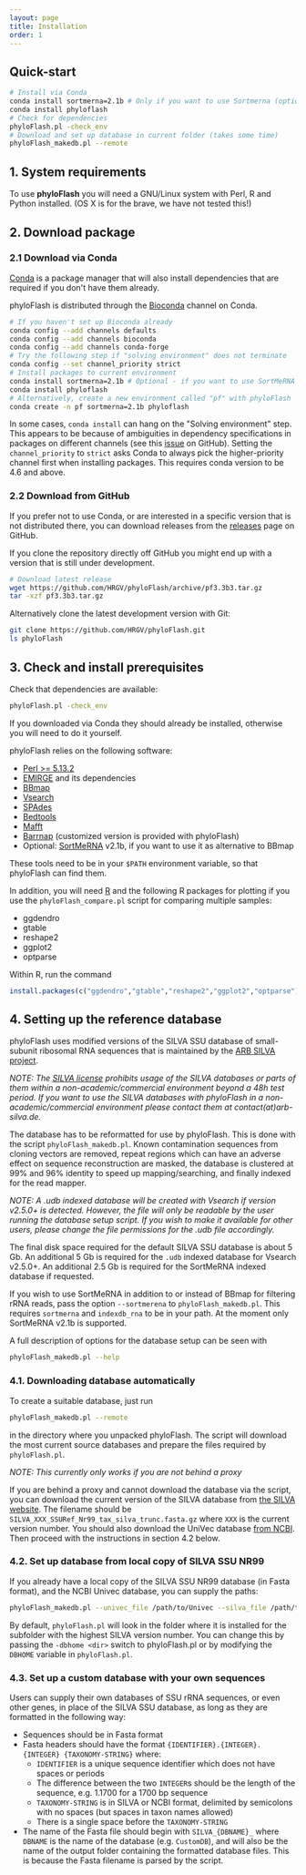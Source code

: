 ```yaml
---
layout: page
title: Installation
order: 1
---
```


## Quick-start

```bash
# Install via Conda
conda install sortmerna=2.1b # Only if you want to use Sortmerna (optional dependency)
conda install phyloflash
# Check for dependencies
phyloFlash.pl -check_env
# Download and set up database in current folder (takes some time)
phyloFlash_makedb.pl --remote
```

## 1. System requirements

To use **phyloFlash** you will need a GNU/Linux system with Perl, R and Python installed. (OS X is for the brave, we have not tested this!)

## 2. Download package

### 2.1 Download via Conda

[Conda](https://conda.io/docs/) is a package manager that will also install dependencies that are required if you don't have them already.

phyloFlash is distributed through the [Bioconda](http://bioconda.github.io/) channel on Conda.

```bash
# If you haven't set up Bioconda already
conda config --add channels defaults
conda config --add channels bioconda
conda config --add channels conda-forge
# Try the following step if "solving environment" does not terminate
conda config --set channel_priority strict
# Install packages to current environment
conda install sortmerna=2.1b # Optional - if you want to use SortMeRNA option
conda install phyloflash
# Alternatively, create a new environment called "pf" with phyloFlash
conda create -n pf sortmerna=2.1b phyloflash
```

In some cases, `conda install` can hang on the "Solving environment" step. This appears to be because of ambiguities in dependency specifications in packages on different channels (see this [issue](https://github.com/conda/conda/issues/8197) on GitHub). Setting the `channel_priority` to `strict` asks Conda to always pick the higher-priority channel first when installing packages. This requires conda version to be 4.6 and above.

### 2.2 Download from GitHub

If you prefer not to use Conda, or are interested in a specific version that is not distributed there, you can download releases from the [releases](https://github.com/HRGV/phyloFlash/releases) page on GitHub.

If you clone the repository directly off GitHub you might end up with a version that is still under development.

```bash
# Download latest release
wget https://github.com/HRGV/phyloFlash/archive/pf3.3b3.tar.gz
tar -xzf pf3.3b3.tar.gz
```

Alternatively clone the latest development version with Git:

```bash
git clone https://github.com/HRGV/phyloFlash.git
ls phyloFlash
```

## 3. Check and install prerequisites

Check that dependencies are available:

```bash
phyloFlash.pl -check_env
```

If you downloaded via Conda they should already be installed, otherwise you will need to do it yourself.

phyloFlash relies on the following software:

 - [Perl >= 5.13.2](http://www.perl.org/get.html)
 - [EMIRGE](https://github.com/csmiller/EMIRGE) and its dependencies
 - [BBmap](http://sourceforge.net/projects/bbmap/)
 - [Vsearch](https://github.com/torognes/vsearch)
 - [SPAdes](http://bioinf.spbau.ru/spades)
 - [Bedtools](https://github.com/arq5x/bedtools2)
 - [Mafft](http://mafft.cbrc.jp/alignment/software/)
 - [Barrnap](https://github.com/tseemann/barrnap) (customized version is provided with phyloFlash)
 - Optional: [SortMeRNA](https://github.com/biocore/sortmerna) v2.1b, if you want to use it as alternative to BBmap

These tools need to be in your `$PATH` environment variable, so that phyloFlash can find them.

In addition, you will need [R](https://www.r-project.org/) and the following R packages for plotting if you use the `phyloFlash_compare.pl` script for comparing multiple samples:

 - ggdendro
 - gtable
 - reshape2
 - ggplot2
 - optparse

Within R, run the command

```R
install.packages(c("ggdendro","gtable","reshape2","ggplot2","optparse"))
```

## 4. Setting up the reference database

phyloFlash uses modified versions of the SILVA SSU database of small-subunit ribosomal RNA sequences that is maintained by the [ARB SILVA project](www.arb-silva.de).

*NOTE: The [SILVA license](http://www.arb-silva.de/fileadmin/silva_databases/current/LICENSE.txt) prohibits usage of the SILVA databases or parts of them within a non-academic/commercial environment beyond a 48h test period. If you want to use the SILVA databases with phyloFlash in a non-academic/commercial environment please contact them at contact(at)arb-silva.de.*

The database has to be reformatted for use by phyloFlash. This is done with the script `phyloFlash_makedb.pl`. Known contamination sequences from cloning vectors are removed, repeat regions which can have an adverse effect on sequence reconstruction are masked, the database is clustered at 99% and 96% identity to speed up mapping/searching, and finally indexed for the read mapper.

*NOTE: A .udb indexed database will be created with Vsearch if version v2.5.0+ is detected. However, the file will only be readable by the user running the database setup script. If you wish to make it available for other users, please change the file permissions for the .udb file accordingly.*

The final disk space required for the default SILVA SSU database is about 5 Gb. An additional 5 Gb is required for the `.udb` indexed database for Vsearch v2.5.0+. An additional 2.5 Gb is required for the SortMeRNA indexed database if requested.

If you wish to use SortMeRNA in addition to or instead of BBmap for filtering rRNA reads, pass the option `--sortmerena` to `phyloFlash_makedb.pl`. This requires `sortmerna` and `indexdb_rna` to be in your path. At the moment only SortMeRNA v2.1b is supported.

A full description of options for the database setup can be seen with

```bash
phyloFlash_makedb.pl --help
```

### 4.1. Downloading database automatically

To create a suitable database, just run

```bash
phyloFlash_makedb.pl --remote
```

in the directory where you unpacked phyloFlash. The script will download the most current source databases and prepare the files required by `phyloFlash.pl`.

*NOTE: This currently only works if you are not behind a proxy*

If you are behind a proxy and cannot download the database via the script, you can download the current version of the SILVA database from [the SILVA website](https://www.arb-silva.de/no_cache/download/archive/current/Exports/). The filename should be `SILVA_XXX_SSURef_Nr99_tax_silva_trunc.fasta.gz` where `XXX` is the current version number. You should also download the UniVec database [from NCBI](https://www.ncbi.nlm.nih.gov/tools/vecscreen/univec/). Then proceed with the instructions in section 4.2 below.

### 4.2. Set up database from local copy of SILVA SSU NR99

If you already have a local copy of the SILVA SSU NR99 database (in Fasta format), and the NCBI Univec database, you can supply the paths:

```bash
phyloFlash_makedb.pl --univec_file /path/to/Univec --silva_file /path/to/SILVA_128_SSURef_Nr99_tax_silva_trunc.fasta.gz
```
By default, `phyloFlash.pl` will look in the folder where it is installed for the subfolder with the highest SILVA version number. You can change this by passing the `-dbhome <dir>` switch to phyloFlash.pl or by modifying the `DBHOME` variable in `phyloFlash.pl`.

### 4.3. Set up a custom database with your own sequences

Users can supply their own databases of SSU rRNA sequences, or even other genes, in place of the SILVA SSU database, as long as they are formatted in the following way:

 - Sequences should be in Fasta format
 - Fasta headers should have the format `{IDENTIFIER}.{INTEGER}.{INTEGER} {TAXONOMY-STRING}` where:
   - `IDENTIFIER` is a unique sequence identifier which does not have spaces or periods
   - The difference between the two `INTEGER`s should be the length of the sequence, e.g. 1.1700 for a 1700 bp sequence
   - `TAXONOMY-STRING` is in SILVA or NCBI format, delimited by semicolons with no spaces (but spaces in taxon names allowed)
   - There is a single space before the `TAXONOMY-STRING`
 - The name of the Fasta file should begin with `SILVA_{DBNAME}_` where `DBNAME` is the name of the database (e.g. `CustomDB`), and will also be the name of the output folder containing the formatted database files. This is because the Fasta filename is parsed by the script.
